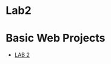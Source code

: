 # Lab2
 
<h1>Basic Web Projects</h1>

<ul>
    <li><a href="lab2pages/index.html" target="_blank">LAB 2</a></li>
</ul>